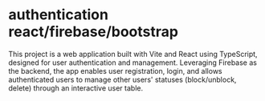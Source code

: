 # authentication react/firebase/bootstrap 
 This project is a web application built with Vite and React using TypeScript, designed for user authentication and management. Leveraging Firebase as the backend, the app enables user registration, login, and allows authenticated users to manage other users' statuses (block/unblock, delete) through an interactive user table.
